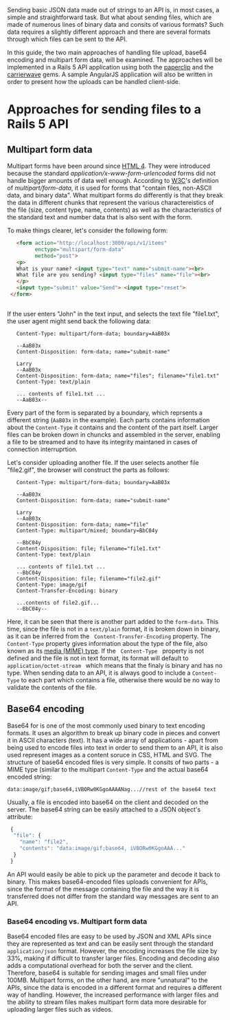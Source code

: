 Sending basic JSON data made out of strings to an API is, in most cases, a simple and straightforward task. But what about sending files, which are made of numerous lines of binary data and consits of various formats? Such data requires a slightly different approach and there are several formats through which files can be sent to the API.

In this guide, the two main approaches of handling file upload, base64 encoding and multipart form data, will be examined. The approaches will be implemented in a Rails 5 API application using both the [paperclip](https://github.com/thoughtbot/paperclip) and the [carrierwave](https://github.com/carrierwaveuploader/carrierwave) gems. A sample AngularJS application will also be written in order to present how the uploads can be handled client-side.

# Approaches for sending files to a Rails 5 API 
## Multipart form data
  Multipart forms have been around since [HTML 4](https://www.w3.org/TR/html401/interact/forms.html#h-17.13.4). They were introduced because the standard *application/x-www-form-urlencoded* forms did not handle bigger amounts of data well enough. According to [W3C](https://www.w3.org/)'s definition of *multipart/form-data*, it is used for forms that "contain files, non-ASCII data, and binary data". What multipart forms do differently is that they break the data in different chunks that represent the various charactereistics of the file (size, content type, name, contents) as well as the characteristics of the standard text and number data that is also sent with the form.
  
  To make things clearer, let's consider the following form:
  
  
```html
   <form action="http://localhost:3000/api/v1/items"
         enctype="multipart/form-data"
         method="post">
   <p>
   What is your name? <input type="text" name="submit-name"><br>
   What file are you sending? <input type="files" name="file"><br>
   </p>
   <input type="submit" value="Send"> <input type="reset">
 </form>
 
```
If the user enters "John" in the text input, and selects the text file "file1.txt", the user agent might send back the following data:

```
   Content-Type: multipart/form-data; boundary=AaB03x

   --AaB03x
   Content-Disposition: form-data; name="submit-name"

   Larry
   --AaB03x
   Content-Disposition: form-data; name="files"; filename="file1.txt"
   Content-Type: text/plain

   ... contents of file1.txt ...
   --AaB03x--

```
Every part of the form is separated by a boundary, which reprsents a different string (<code>AaB03x</code> in the example). Each parts contains information about the <code>Content-Type</code> it contains and the content of the part itself. Larger files can be broken down in chuncks and assembled in the server, enabling a file to be streamed and to have its integrity maintaned in cases of connection interruprtion.

Let's consider uploading another file. If the user selects another file  "file2.gif", the browser will construct the parts as follows:
```
   Content-Type: multipart/form-data; boundary=AaB03x

   --AaB03x
   Content-Disposition: form-data; name="submit-name"

   Larry
   --AaB03x
   Content-Disposition: form-data; name="file"
   Content-Type: multipart/mixed; boundary=BbC04y

   --BbC04y
   Content-Disposition: file; filename="file1.txt"
   Content-Type: text/plain

   ... contents of file1.txt ...
   --BbC04y
   Content-Disposition: file; filename="file2.gif"
   Content-Type: image/gif
   Content-Transfer-Encoding: binary

   ...contents of file2.gif...
   --BbC04y--
```

Here, it can be seen that there is another part added to the <code>form-data</code>. This time, since the file is not in a <code>text/plain</code> format, it is broken down in binary, as it can be inferred from the <code> Content-Transfer-Encoding</code> property. The <code>Content-Type</code> property gives information about the type of the file, also known as its [media (MIME) type](https://en.wikipedia.org/wiki/Media_type). If the <code> Content-Type </code> property  is not defined and  the file is not in text format, its format will default to <code> application/octet-stream </code> which means that the finaly is binary and has no type. When sending data to an API, it is always good to include a <code>Content-Type</code> to each part which contains a file, otherwise there would be no way to validate the contents of the file.
## Base64 encoding
Base64 for is one of the most commonly used binary to text encoding formats. It uses an algorithm to break up binary code in pieces and convert it in ASCII characters (text). It has a wide array of applications - apart from being used to encode files into text in order to send them to an API, it is also used represent images as a content soruce in CSS, HTML and SVG. 
The structure of base64 encoded files is very simple. It consits of two parts - a MIME type (similar to the multipart <code>Content-Type</code> and the actual base64 encoded string:
```
data:image/gif;base64,iVBORw0KGgoAAAANag...//rest of the base64 text
```
Usually, a file is encoded into base64 on the client and decoded on the server. The base64 string can be easily attached to a JSON object's attribute:
```javascript
 {
  "file": {
    "name": "file2",
    "contents": "data:image/gif;base64, iVBORw0KGgoAAA..."
  }
 }
```

An API would easily be able to pick up the parameter and decode it back to binary. This makes base64-encoded files uploads convenient for APIs, since the format of  the message containing the file and the way it is transferred does not differ from the standard way messages are sent to an API.


### Base64 encoding vs. Multipart form data
Base64 encoded files are easy to be used by JSON and XML APIs since they are represented as text and can be easily sent through the standard <code> application/json</code> format. However, the encoding increases the file size by 33%, making if difficult to transfer larger files. Encoding and decoding also adds a computational overhead for both the server and the client. Therefore, base64 is suitable for sending images and small files under 100MB. Multipart forms, on the other hand, are more "unnatural" to the APIs, since the data is encoded in a different format and requires a different way of handling. However, the increased performance with larger files and the ability to stream files makes multipart form data more desirable for uploading larger files such as videos.


